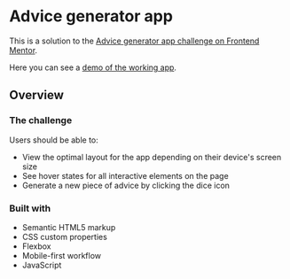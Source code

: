 # Advice generator app

This is a solution to the [Advice generator app challenge on Frontend Mentor](https://www.frontendmentor.io/challenges/advice-generator-app-QdUG-13db). 

Here you can see a [demo of the working app](https://martastarnawska.github.io/advice-generator/).



## Overview

### The challenge

Users should be able to:

- View the optimal layout for the app depending on their device's screen size
- See hover states for all interactive elements on the page
- Generate a new piece of advice by clicking the dice icon


### Built with

- Semantic HTML5 markup
- CSS custom properties
- Flexbox
- Mobile-first workflow
- JavaScript
